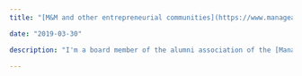 ```yaml
---
title: "[M&M and other entrepreneurial communities](https://www.manageandmore.de/)"

date: "2019-03-30"

description: "I'm a board member of the alumni association of the [Manage And More](https://www.manageandmore.de/) entrepreneurial scholarship, serve as a Mentor to young Entrepeneurs (e.g. as part of the [2022 ESADE eWorks program](https://www.esade.edu/en/learning-innovation/rambla/eworks/edtech-accelerator)) and offer online 'office hours' for young founders to critique their business and technology stack. I also occasionally give talks at events, e.g. about blockchain technology at BSL"

---
```


